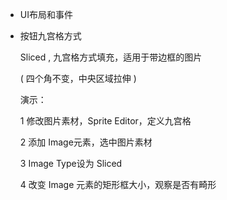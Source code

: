 - UI布局和事件

- 按钮九宫格方式

  Sliced , 九宫格方式填充，适用于带边框的图片

  ( 四个角不变，中央区域拉伸 )

  演示：

  1 修改图片素材，Sprite Editor，定义九宫格

  2 添加 Image元素，选中图片素材

  3 Image Type设为 Sliced 

  4 改变 Image 元素的矩形框大小，观察是否有畸形